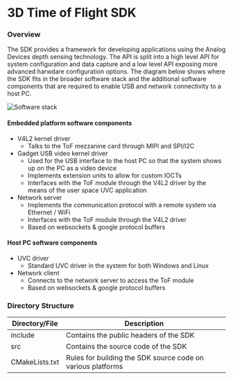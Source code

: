 # 3D Time of Flight SDK 

### Overview
The SDK provides a framework for developing applications using the Analog Devices depth sensing technology. The API is split into a high level API for system configuration and data capture and a low level API exposing more advanced harwdare configuration options. The diagram below shows where the SDK fits in the broader software stack and the additional software components that are required to enable USB and network connectivity to a host PC.

![Software stack](https://github.com/analogdevicesinc/aditof_sdk/blob/master/doc/img/sdk_software_stack.png)

#### Embedded platform software components
- V4L2 kernel driver
  - Talks to the ToF mezzanine card through MIPI and SPI/I2C
- Gadget USB video kernel driver
  - Used for the USB interface to the host PC so that the system shows up on the PC as a video device
  - Implements extension units to allow for custom IOCTs
  - Interfaces with the ToF module through the V4L2 driver by the means of the user space UVC application
- Network server
  - Implements the communication protocol with a remote system via Ethernet / WiFi
  - Interfaces with the ToF module through the V4L2 driver
  - Based on websockets & google protocol buffers

#### Host PC software components
- UVC driver
  - Standard UVC driver in the system for both Windows and Linux
- Network client
  - Connects to the network server to access the ToF module
  - Based on websockets & google protocol buffers


### Directory Structure
| Directory/File | Description |
| --------- | ----------- |
| include | Contains the public headers of the SDK |
| src | Contains the source code of the SDK |
| CMakeLists.txt | Rules for building the SDK source code on various platforms |
